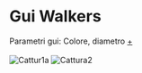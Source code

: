 **<h1>Gui Walkers </h1>**

Parametri gui: Colore, diametro
[+](https://editor.p5js.org/gasperonisiria/full/JKs0HIMkJ) </br> </br>
![Cattur1a](https://user-images.githubusercontent.com/77029849/117054382-557de100-ad1a-11eb-8cab-23e2d7edac79.JPG)
![Cattura2](https://user-images.githubusercontent.com/77029849/117054458-69294780-ad1a-11eb-946a-7e7cbb0443c8.JPG)
